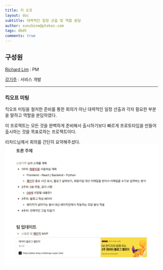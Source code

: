```yaml
---
title: 킥 오프
layout: doc
subtitle: 대략적인 일정 산출 및 역할 분담
author: sunshine@ptokos.com
tags: dbdt
comments: true
---
```


## 구성원
[Richard Lim](https://www.linkedin.com/in/datarichard/) : PM

[강기주](https://www.linkedin.com/in/gi-ju-kang-50203b202/) : 서비스 개발

---

### 킥오프 미팅
킥오프 미팅을 철저한 준비를 통한 회의가 아닌 대략적인 일정 산출과 각자 필요한 부분을 말하고 역할을 분담하였다.

이 프로젝트는 모든 것을 완벽하게 준비해서 출시하기보다 빠르게 프로토타입을 만들어 출시하는 것을 목표로하는 프로젝트이다.

리차드님께서 회의를 간단히 요약해주셨다. 
![1-1.png](/assets/img/dbdt/1-1.png)



